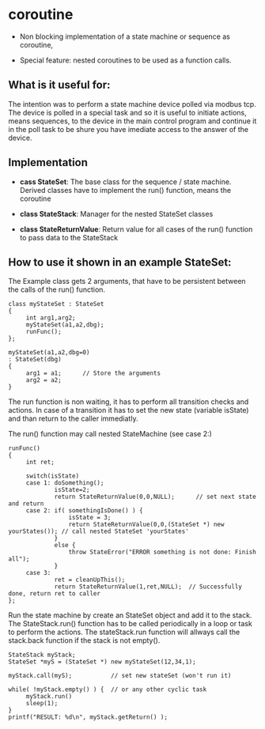 # coroutine

* Non blocking implementation of a state machine or sequence as coroutine,

* Special feature: nested coroutines to be used as a function calls.

## What is it useful for:

The intention was to perform a state machine device polled via modbus tcp. The device is polled in 
a special task and so it is useful to initiate actions, means sequences, to the device in the 
main control program and continue it in the poll task to be shure you have imediate access to the 
answer of the device.

## Implementation

* **cass StateSet**: The base class for the sequence / state machine. Derived classes have to implement 
 the run() function, means the coroutine

* **class StateStack**: Manager for the nested StateSet classes

* **class StateReturnValue**: Return value for all cases of the run() function to pass data to the 
 StateStack

## How to use it shown in an example StateSet:

The Example class gets 2 arguments, that have to be persistent between the calls of the run() function.

```
class myStateSet : StateSet
{
     int arg1,arg2;
     myStateSet(a1,a2,dbg);
     runFunc();
};

myStateSet(a1,a2,dbg=0)
: StateSet(dbg)
{
     arg1 = a1;      // Store the arguments
     arg2 = a2;
}
```

The run function is non waiting, it has to perform all transition checks and actions. In case of a transition
it has to set the new state  (variable isState) and than return to the caller immediatly.

The run() function may call nested StateMachine (see case 2:)

```
runFunc()
{
     int ret;

     switch(isState)
     case 1: doSomething();
             isState=2;
             return StateReturnValue(0,0,NULL);      // set next state and return
     case 2: if( somethingIsDone() ) {
                 isState = 3;
                 return StateReturnValue(0,0,(StateSet *) new yourStates()); // call nested StateSet 'yourStates'
             }
             else {
                 throw StateError("ERROR something is not done: Finish all");
             }
     case 3:
             ret = cleanUpThis();
             return StateReturnValue(1,ret,NULL);  // Successfully done, return ret to caller
};
```

Run the state machine by create an StateSet object and add it to the stack. The StateStack.run() function
has to be called periodically in a loop or task to perform the actions. The stateStack.run function will
allways call the stack.back function if the stack is not empty().

```
StateStack myStack;
StateSet *myS = (StateSet *) new myStateSet(12,34,1);

myStack.call(myS);           // set new stateSet (won't run it)

while( !myStack.empty() ) {  // or any other cyclic task
     myStack.run()
     sleep(1);
}
printf("RESULT: %d\n", myStack.getReturn() );
```
